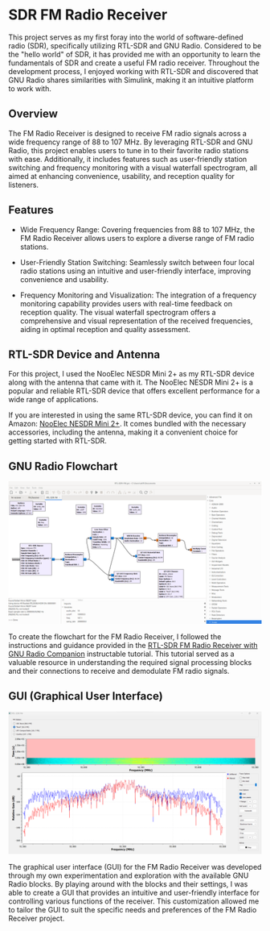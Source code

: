 # SDR FM Radio Receiver

This project serves as my first foray into the world of software-defined radio (SDR), specifically utilizing RTL-SDR and GNU Radio. Considered to be the "hello world" of SDR, it has provided me with an opportunity to learn the fundamentals of SDR and create a useful FM radio receiver. Throughout the development process, I enjoyed working with RTL-SDR and discovered that GNU Radio shares similarities with Simulink, making it an intuitive platform to work with.

## Overview

The FM Radio Receiver is designed to receive FM radio signals across a wide frequency range of 88 to 107 MHz. By leveraging RTL-SDR and GNU Radio, this project enables users to tune in to their favorite radio stations with ease. Additionally, it includes features such as user-friendly station switching and frequency monitoring with a visual waterfall spectrogram, all aimed at enhancing convenience, usability, and reception quality for listeners.

## Features

- Wide Frequency Range: Covering frequencies from 88 to 107 MHz, the FM Radio Receiver allows users to explore a diverse range of FM radio stations.

- User-Friendly Station Switching: Seamlessly switch between four local radio stations using an intuitive and user-friendly interface, improving convenience and usability.

- Frequency Monitoring and Visualization: The integration of a frequency monitoring capability provides users with real-time feedback on reception quality. The visual waterfall spectrogram offers a comprehensive and visual representation of the received frequencies, aiding in optimal reception and quality assessment.

## RTL-SDR Device and Antenna

For this project, I used the NooElec NESDR Mini 2+ as my RTL-SDR device along with the antenna that came with it. The NooElec NESDR Mini 2+ is a popular and reliable RTL-SDR device that offers excellent performance for a wide range of applications.

If you are interested in using the same RTL-SDR device, you can find it on Amazon: [NooElec NESDR Mini 2+](https://www.amazon.ca/NooElec-NESDR-Mini-Compatible-Packages/dp/B00VZ1AWQA/ref=sr_1_3?keywords=nooelec+mini+2%2B&s=electronics&sr=1-3). It comes bundled with the necessary accessories, including the antenna, making it a convenient choice for getting started with RTL-SDR.

## GNU Radio Flowchart

![GNU Radio Flowchart](https://github.com/Atif-24/SDR-FM-Radio-Receiver/blob/39935e1925c4b8bd6a7335f6cc482b3169c6f8f5/GNU%20FM%20Radio%20Receiver/Flowchart.png)

To create the flowchart for the FM Radio Receiver, I followed the instructions and guidance provided in the [RTL-SDR FM Radio Receiver with GNU Radio Companion](https://www.instructables.com/RTL-SDR-FM-radio-receiver-with-GNU-Radio-Companion/) instructable tutorial. This tutorial served as a valuable resource in understanding the required signal processing blocks and their connections to receive and demodulate FM radio signals.

## GUI (Graphical User Interface)

![FM Radio Receiver GUI](https://github.com/Atif-24/SDR-FM-Radio-Receiver/blob/39935e1925c4b8bd6a7335f6cc482b3169c6f8f5/GNU%20FM%20Radio%20Receiver/GUI.png)

The graphical user interface (GUI) for the FM Radio Receiver was developed through my own experimentation and exploration with the available GNU Radio blocks. By playing around with the blocks and their settings, I was able to create a GUI that provides an intuitive and user-friendly interface for controlling various functions of the receiver. This customization allowed me to tailor the GUI to suit the specific needs and preferences of the FM Radio Receiver project.

